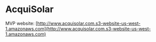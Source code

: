 # AcquiSolar

MVP website: [http://www.acquisolar.com.s3-website-us-west-1.amazonaws.com](http://www.acquisolar.com.s3-website-us-west-1.amazonaws.com)

